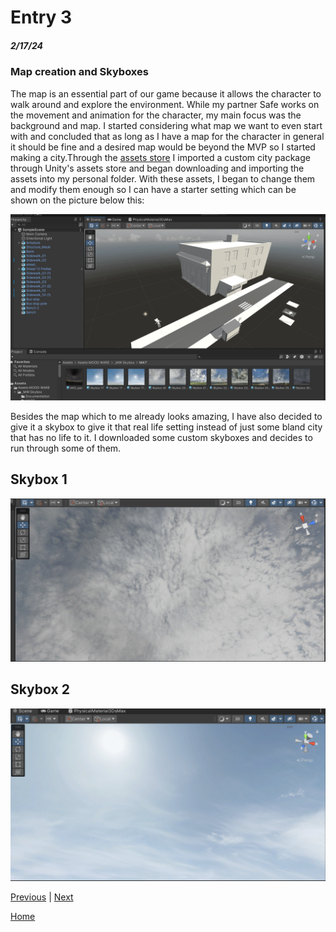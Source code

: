 # Entry 3
##### 2/17/24

### Map creation and Skyboxes

The map is an essential part of our game because it allows the character to walk around and explore the environment. While my partner Safe works on the movement and animation for the character, my main focus was the background and map. I started considering what map we want to even start with and concluded that as long as I have a map for the character in general it should be fine and a desired map would be beyond the MVP so I started making a city.Through the [assets store](https://assetstore.unity.com/popular-assets/cities?clickref=1101lyifNRmj&utm_source=partnerize&utm_medium=affiliate&utm_campaign=unity_affiliate#free-cities-fZwT) I imported a custom city package through Unity's assets store and began downloading and importing the assets into my personal folder. With these assets, I began to change them and modify them enough so I can have a starter setting which can be shown on the picture below this:

![Alt text](image-1.png)


Besides the map which to me already looks amazing, I have also decided to give it a skybox to give it that real life setting instead of just some bland city that has no life to it. I downloaded some custom skyboxes and decides to run through some of them.

## Skybox 1
![Alt text](image-2.png)

## Skybox 2
![Alt text](image-3.png)



[Previous](entry02.md) | [Next](entry04.md)

[Home](../README.md)